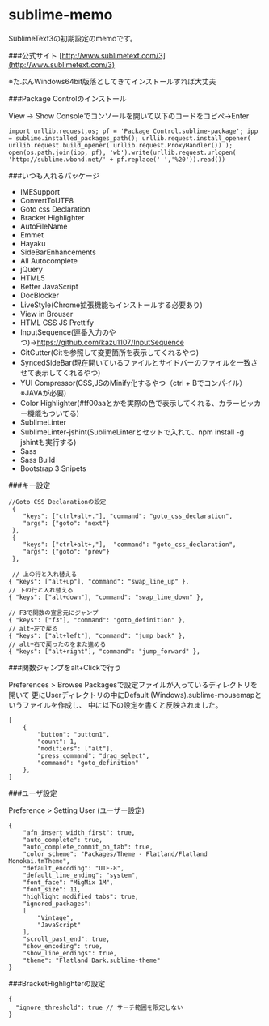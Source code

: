 # sublime-memo
SublimeText3の初期設定のmemoです。

###公式サイト
[http://www.sublimetext.com/3](http://www.sublimetext.com/3)

※たぶんWindows64bit版落としてきてインストールすれば大丈夫

###Package Controlのインストール

View -> Show Consoleでコンソールを開いて以下のコードをコピペ→Enter

```
import urllib.request,os; pf = 'Package Control.sublime-package'; ipp = sublime.installed_packages_path(); urllib.request.install_opener( urllib.request.build_opener( urllib.request.ProxyHandler()) ); open(os.path.join(ipp, pf), 'wb').write(urllib.request.urlopen( 'http://sublime.wbond.net/' + pf.replace(' ','%20')).read())
```

###いつも入れるパッケージ
* IMESupport
* ConvertToUTF8
* Goto css Declaration
* Bracket Highlighter
* AutoFileName
* Emmet
* Hayaku
* SideBarEnhancements
* All Autocomplete
* jQuery
* HTML5
* Better JavaScript
* DocBlocker
* LiveStyle(Chrome拡張機能もインストールする必要あり)
* View in Brouser
* HTML CSS JS Prettify
* InputSequence(連番入力のやつ)→https://github.com/kazu1107/InputSequence
* GitGutter(Gitを参照して変更箇所を表示してくれるやつ)
* SyncedSideBar(現在開いているファイルとサイドバーのファイルを一致させて表示してくれるやつ)
* YUI Compressor(CSS,JSのMinify化するやつ（ctrl + Bでコンパイル）※JAVAが必要)
* Color Highlighter(#ff00aaとかを実際の色で表示してくれる、カラーピッカー機能もついてる)
* SublimeLinter
* SublimeLinter-jshint(SublimeLinterとセットで入れて、npm install -g jshintも実行する)
* Sass
* Sass Build
* Bootstrap 3 Snipets

###キー設定

```
//Goto CSS Declarationの設定
 {
    "keys": ["ctrl+alt+."], "command": "goto_css_declaration",
    "args": {"goto": "next"}
 },
 {
    "keys": ["ctrl+alt+,"],  "command": "goto_css_declaration",
    "args": {"goto": "prev"}
 },

 // 上の行と入れ替える
{ "keys": ["alt+up"], "command": "swap_line_up" },
// 下の行と入れ替える
{ "keys": ["alt+down"], "command": "swap_line_down" },

// F3で関数の宣言元にジャンプ
{ "keys": ["f3"], "command": "goto_definition" },
// alt+左で戻る
{ "keys": ["alt+left"], "command": "jump_back" },
// alt+右で戻ったのをまた進める
{ "keys": ["alt+right"], "command": "jump_forward" },
```

###関数ジャンプをalt+Clickで行う

Preferences > Browse Packagesで設定ファイルが入っているディレクトリを開いて
更にUserディレクトリの中にDefault (Windows).sublime-mousemapというファイルを作成し、
中に以下の設定を書くと反映されました。

```
[
    {
        "button": "button1", 
        "count": 1, 
        "modifiers": ["alt"],
        "press_command": "drag_select",
        "command": "goto_definition"
    },
]
```

###ユーザ設定

Preference > Setting User (ユーザー設定)

```
{
	"afn_insert_width_first": true,
	"auto_complete": true,
	"auto_complete_commit_on_tab": true,
	"color_scheme": "Packages/Theme - Flatland/Flatland Monokai.tmTheme",
	"default_encoding": "UTF-8",
	"default_line_ending": "system",
	"font_face": "MigMix 1M",
	"font_size": 11,
	"highlight_modified_tabs": true,
	"ignored_packages":
	[
		"Vintage",
		"JavaScript"
	],
	"scroll_past_end": true,
	"show_encoding": true,
	"show_line_endings": true,
	"theme": "Flatland Dark.sublime-theme"
}
```

###BracketHighlighterの設定
```
{
  "ignore_threshold": true // サーチ範囲を限定しない
}
```
